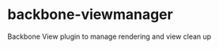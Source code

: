 backbone-viewmanager
====================

Backbone View plugin to manage rendering and view clean up
